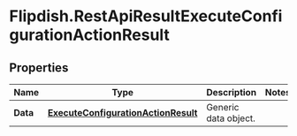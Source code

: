 # Flipdish.RestApiResultExecuteConfigurationActionResult

## Properties
Name | Type | Description | Notes
------------ | ------------- | ------------- | -------------
**Data** | [**ExecuteConfigurationActionResult**](ExecuteConfigurationActionResult.md) | Generic data object. | 


